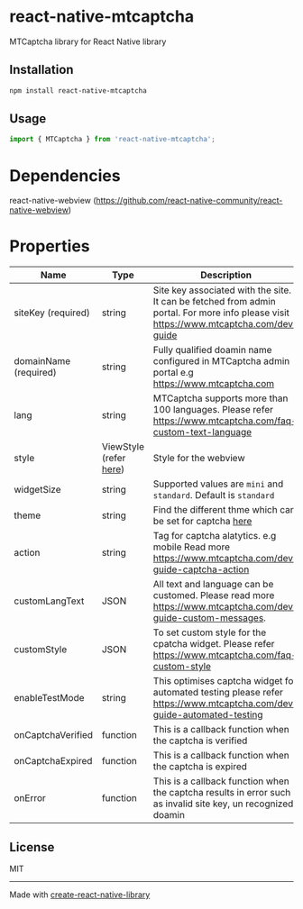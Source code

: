 # react-native-mtcaptcha

MTCaptcha library for React Native library

## Installation

```sh
npm install react-native-mtcaptcha
```

## Usage

```js
import { MTCaptcha } from 'react-native-mtcaptcha';


```

# Dependencies 
react-native-webview (https://github.com/react-native-community/react-native-webview)

# Properties

Name | Type | Description
--- | --- | ---
siteKey (required) | string | Site key associated with the site.  It can be fetched from admin portal.  For more info please visit https://www.mtcaptcha.com/dev-guide
domainName (required) | string | Fully qualified doamin name configured in MTCaptcha admin portal e.g https://www.mtcaptcha.com
lang| string | MTCaptcha supports more than 100 languages.  Please refer https://www.mtcaptcha.com/faq-custom-text-language
style| ViewStyle (refer [here](https://reactnative.dev/docs/view-style-props)) | Style for the webview
widgetSize | string | Supported values are `mini` and `standard`. Default is `standard`
theme | string | Find the different thme which can be set for captcha [here](https://service.mtcaptcha.com/mtcv1/demo/index.html?tab=2)
action | string | Tag for captcha alatytics.  e.g mobile Read more https://www.mtcaptcha.com/dev-guide-captcha-action
customLangText | JSON | All text and language can be customed.  Please read more https://www.mtcaptcha.com/dev-guide-custom-messages.  
customStyle | JSON | To set custom style for the cpatcha widget.  Please refer https://www.mtcaptcha.com/faq-custom-style
enableTestMode | string | This optimises captcha widget for automated testing please refer https://www.mtcaptcha.com/dev-guide-automated-testing 
onCaptchaVerified | function | This is a callback function when the captcha is verified
onCaptchaExpired | function | This is a callback function when the captcha is expired
onError | function | This is a callback function when the captcha results in error such as invalid site key, un recognized doamin

## License

MIT

---

Made with [create-react-native-library](https://github.com/callstack/react-native-builder-bob)

